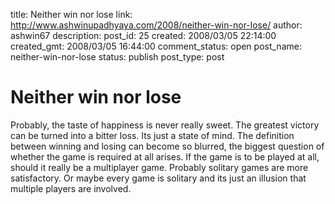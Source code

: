 title: Neither win nor lose
link: http://www.ashwinupadhyaya.com/2008/neither-win-nor-lose/
author: ashwin67
description: 
post_id: 25
created: 2008/03/05 22:14:00
created_gmt: 2008/03/05 16:44:00
comment_status: open
post_name: neither-win-nor-lose
status: publish
post_type: post

# Neither win nor lose

Probably, the taste of happiness is never really sweet. The greatest victory can be turned into a bitter loss. Its just a state of mind. The definition between winning and losing can become so blurred, the biggest question of whether the game is required at all arises. If the game is to be played at all, should it really be a multiplayer game. Probably solitary games are more satisfactory. Or maybe every game is solitary and its just an illusion that multiple players are involved.